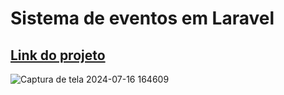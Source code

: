 # Sistema de eventos em Laravel

<h2><a href ="">Link do projeto</a></h2>


![Captura de tela 2024-07-16 164609](https://github.com/user-attachments/assets/5bfc92d3-313d-4296-9819-193c2e3916e6)
